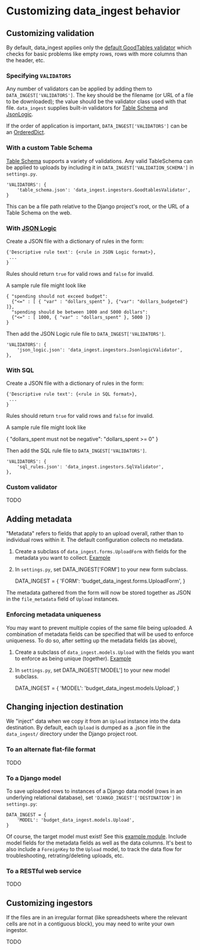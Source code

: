 # Customizing data_ingest behavior

## Customizing validation

By default, data_ingest applies only the
[default GoodTables validator](https://github.com/frictionlessdata/goodtables-py)
which checks for basic problems like empty rows,
rows with more columns than the header, etc.

### Specifying `VALIDATORS`

Any number of validators can be applied by adding them to 
`DATA_INGEST['VALIDATORS']`.  The key should be the filename
(or URL of a file to be downloaded); the value should be the 
validator class used with that file.  `data_ingest` supplies
built-in validators for 
[Table Schema](https://frictionlessdata.io/specs/table-schema/) 
and [JsonLogic](http://jsonlogic.com/).

If the order of application is 
important, `DATA_INGEST['VALIDATORS']` can be an 
[OrderedDict](https://docs.python.org/3/library/collections.html#collections.OrderedDict).

### With a custom Table Schema

[Table Schema](https://frictionlessdata.io/specs/table-schema/)
supports a variety of validations.  Any valid TableSchema
can be applied to uploads by including it in `DATA_INGEST['VALIDATION_SCHEMA']` in `settings.py`.

    'VALIDATORS': {
        'table_schema.json': 'data_ingest.ingestors.GoodtablesValidator',
    }

This can be a file path relative to the Django project's root,
or the URL of a Table Schema on the web.

### With [JSON Logic](http://jsonlogic.com/)

Create a JSON file with a dictionary of rules in the form: 

    {'Descriptive rule text': {<rule in JSON Logic format>},
     ...
    }
    
Rules should return `true` for valid rows and `false` for invalid.


A sample rule file might look like

    { "spending should not exceed budget":
      {"<=" : [ { "var" : "dollars_spent" }, {"var": "dollars_budgeted"} ]},
      "spending should be between 1000 and 5000 dollars":
      {"<=" : [ 1000, { "var" : "dollars_spent" }, 5000 ]}
    }


Then add the JSON Logic rule file to `DATA_INGEST['VALIDATORS']`. 

    'VALIDATORS': {
        'json_logic.json': 'data_ingest.ingestors.JsonlogicValidator',
    },
    
### With SQL

Create a JSON file with a dictionary of rules in the form: 

    {'Descriptive rule text': {<rule in SQL format>},
     ...
    }
    
Rules should return `true` for valid rows and `false` for invalid.

A sample rule file might look like

{ "dollars_spent must not be negative":
        "dollars_spent >= 0"
}

Then add the SQL rule file to `DATA_INGEST['VALIDATORS']`. 

    'VALIDATORS': {
        'sql_rules.json': 'data_ingest.ingestors.SqlValidator',
    },
 
### Custom validator 

TODO 

## Adding metadata

"Metadata" refers to fields that apply to an upload overall, rather
than to individual rows within it.  The default configuration collects
no metadata.

1. Create a subclass of `data_ingest.forms.UploadForm` with fields for the metadata you want to collect.  [Example](../examples/p02_budgets/budget_data_ingest.forms.py)

2. In `settings.py`, set DATA_INGEST['FORM'] to your new form subclass.

    DATA_INGEST = {
        'FORM': 'budget_data_ingest.forms.UploadForm',
    }

The metadata gathered from the form will now be stored together as JSON in the `file_metadata`
field of `Upload` instances.

### Enforcing metadata uniqueness

You may want to prevent multiple copies of the same file being uploaded.
A combination of metadata fields can be specified that will be used to
enforce uniqueness.  To do so, after setting up the metadata fields (as above),

1. Create a subclass of `data_ingest.models.Upload` with the fields you want to enforce as being unique (together).  [Example](../examples/p02_budgets/budget_data_ingest.models.py)

2. In `settings.py`, set DATA_INGEST['MODEL'] to your new model subclass.

    DATA_INGEST = {
        'MODEL': 'budget_data_ingest.models.Upload',
    }

## Changing injection destination

We "inject" data when we copy it from an `Upload` instance into
the data destination.  By default, each `Upload` is dumped as a
.json file in the `data_ingest/` directory under the Django
project root.

### To an alternate flat-file format

TODO

### To a Django model

To save uploaded rows to instances of a Django data model
(rows in an underlying relational database), set
`'DJANGO_INGEST'['DESTINATION']` in `settings.py`:


    DATA_INGEST = {
        'MODEL': 'budget_data_ingest.models.Upload',
    }

Of course, the target model must exist!  See this
[example module](../examples/p02_budget/models.py).
Include model fields for the metadata fields as well as
the data columns.  It's best to also include a `ForeignKey`
to the `Upload` model, to track the data flow for
troubleshooting, retrating/deleting uploads, etc.

### To a RESTful web service

TODO

## Customizing ingestors 

If the files are in an irregular format (like spreadsheets
where the relevant cells are not in a contiguous block), you 
may need to write your own ingestor.

TODO
